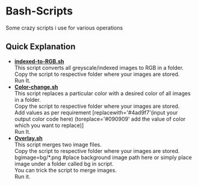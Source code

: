 # Bash-Scripts
Some crazy scripts i use for various operations
## Quick Explanation ##
*  <b>[indexed-to-RGB.sh](https://github.com/surya-yogi/Bash-Scripts/blob/master/indexed-to-RGB.sh)</b><br>
This script converts all greyscale/indexed images to RGB in a folder.<br>
Copy the script to respective folder where your images are stored.<br>
Run It.
*  <b>[Color-change.sh](https://github.com/surya-yogi/Bash-Scripts/blob/master/Color-change.sh)</b><br>
This script replaces a particular color with a desired color of all images in a folder.<br>
Copy the script to respective folder where your images are stored.<br>
Add values as per requirement [replacewith='#4ad9f7'(input your output color code here) (toreplace='#090909' add the value of color which you want to replace)]<br>
Run It.
*  <b>[Overlay.sh](https://github.com/surya-yogi/Bash-Scripts/blob/master/Overlay.sh)</b><br>
This script merges two image files.<br>
Copy the script to respective folder where your images are stored.<br>
bgimage=bg/*.png #place background image path here or simply place image under a folder called bg in script.<br>
You can trick the script to merge images.<br>
Run it.
